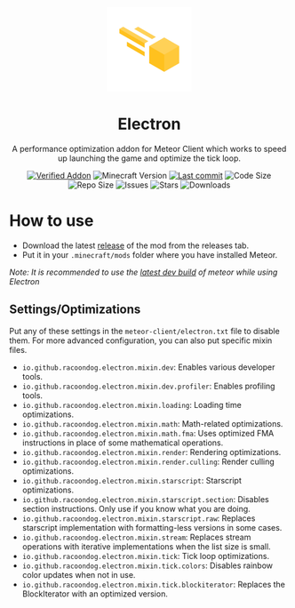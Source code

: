 <div align="center">
  <!-- Logo and Title -->
  <img src="/src/main/resources/assets/electron/icon.png" alt="logo" width="30%"/>
  <h1>Electron</h1>
  <p>A performance optimization addon for Meteor Client which works to speed up launching the game and optimize the tick loop.</p>

  <!-- Fancy badges -->
<a href="https://anticope.ml/pages/MeteorAddons.html"><img src="https://img.shields.io/badge/Verified%20Addon-Yes-blueviolet" alt="Verified Addon"></a>
<img src="https://img.shields.io/badge/Minecraft%20Version-1.19.2-blue" alt="Minecraft Version">
<a href="https://github.com/RacoonDog/Electron/commits/main"><img src="https://img.shields.io/github/last-commit/RacoonDog/Electron?logo=git" alt="Last commit"></a>
<img src="https://img.shields.io/github/languages/code-size/RacoonDog/Electron" alt="Code Size">
<img src="https://img.shields.io/github/repo-size/RacoonDog/Electron" alt="Repo Size">
<img src="https://img.shields.io/github/issues/RacoonDog/Electron" alt="Issues">
<img src="https://img.shields.io/github/stars/RacoonDog/Electron" alt="Stars">
<img src="https://img.shields.io/github/downloads/RacoonDog/Electron/total" alt="Downloads">
</div>

# How to use
- Download the latest [release](/../../releases) of the mod from the releases tab.
- Put it in your `.minecraft/mods` folder where you have installed Meteor.

*Note: It is recommended to use the [latest dev build](https://meteorclient.com/download?devBuild=latest) of meteor while using Electron*

## Settings/Optimizations

Put any of these settings in the `meteor-client/electron.txt` file to disable them.
For more advanced configuration, you can also put specific mixin files.
- `io.github.racoondog.electron.mixin.dev`: Enables various developer tools.
- `io.github.racoondog.electron.mixin.dev.profiler`: Enables profiling tools.
- `io.github.racoondog.electron.mixin.loading`: Loading time optimizations.
- `io.github.racoondog.electron.mixin.math`: Math-related optimizations.
- `io.github.racoondog.electron.mixin.math.fma`: Uses optimized FMA instructions in place of some mathematical operations.
- `io.github.racoondog.electron.mixin.render`: Rendering optimizations.
- `io.github.racoondog.electron.mixin.render.culling`: Render culling optimizations.
- `io.github.racoondog.electron.mixin.starscript`: Starscript optimizations.
- `io.github.racoondog.electron.mixin.starscript.section`: Disables section instructions. Only use if you know what you are doing.
- `io.github.racoondog.electron.mixin.starscript.raw`: Replaces starscript implementation with formatting-less versions in some cases.
- `io.github.racoondog.electron.mixin.stream`: Replaces stream operations with iterative implementations when the list size is small.
- `io.github.racoondog.electron.mixin.tick`: Tick loop optimizations.
- `io.github.racoondog.electron.mixin.tick.colors`: Disables rainbow color updates when not in use.
- `io.github.racoondog.electron.mixin.tick.blockiterator`: Replaces the BlockIterator with an optimized version.
